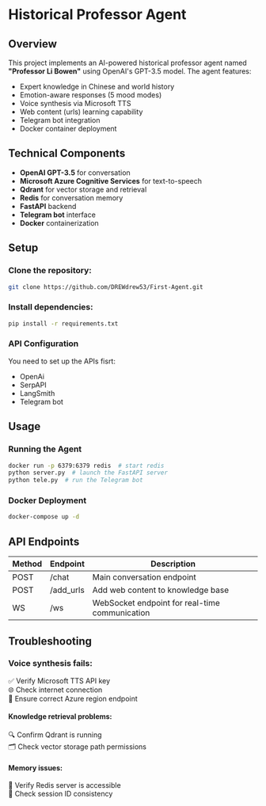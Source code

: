 # Historical Professor Agent

## Overview
This project implements an AI-powered historical professor agent named **"Professor Li Bowen"** using OpenAI's GPT-3.5 model. The agent features:

- Expert knowledge in Chinese and world history  
- Emotion-aware responses (5 mood modes)  
- Voice synthesis via Microsoft TTS  
- Web content (urls) learning capability  
- Telegram bot integration  
- Docker container deployment

## Technical Components
- **OpenAI GPT-3.5** for conversation  
- **Microsoft Azure Cognitive Services** for text-to-speech  
- **Qdrant** for vector storage and retrieval  
- **Redis** for conversation memory  
- **FastAPI** backend  
- **Telegram bot** interface  
- **Docker** containerization

## Setup
### Clone the repository:
```bash
git clone https://github.com/DREWdrew53/First-Agent.git
```

### Install dependencies:
```bash
pip install -r requirements.txt
```
### API Configuration
You need to set up the APIs fisrt:
- OpenAi 
- SerpAPI 
- LangSmith 
- Telegram bot

## Usage
### Running the Agent
```bash
docker run -p 6379:6379 redis  # start redis
python server.py  # launch the FastAPI server
python tele.py  # run the Telegram bot
```

### Docker Deployment
```bash
docker-compose up -d
```
## API Endpoints

| Method    | Endpoint    | Description    |
|-----------|-------------|----------------|
| POST      | /chat       | Main conversation endpoint |
| POST      | /add_urls   | Add web content to knowledge base |
| WS        | /ws         | WebSocket endpoint for real-time communication |

## Troubleshooting

### Voice synthesis fails:
✅ Verify Microsoft TTS API key  
🌐 Check internet connection  
📌 Ensure correct Azure region endpoint  

#### **Knowledge retrieval problems:**
🔍 Confirm Qdrant is running  
🗂 Check vector storage path permissions  

#### **Memory issues:**
🔄 Verify Redis server is accessible  
🔑 Check session ID consistency  

